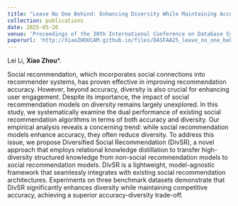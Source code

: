 ```yaml
---
title: "Leave No One Behind: Enhancing Diversity While Maintaining Accuracy in Social Recommendation"
collection: publications
date: 2025-05-26
venue: 'Proceedings of the 30th International Conference on Database Systems for Advanced Applications (DASFAA)'
paperurl: 'http://XiaoZHOUCAM.github.io/files/DASFAA25_leave_no_one_behind.pdf'
---
```


Lei Li, **Xiao Zhou**\*. 

Social recommendation, which incorporates social connections into recommender systems, has proven effective in improving recommendation accuracy. However, beyond accuracy, diversity is also crucial for enhancing user engagement. Despite its importance, the impact of social recommendation models on diversity remains largely unexplored. In this study, we systematically examine the dual performance of existing social recommendation algorithms in terms of both accuracy and diversity. Our empirical analysis reveals a concerning trend: while social recommendation models enhance accuracy, they often reduce diversity. To address this issue, we propose Diversified Social Recommendation (DivSR), a novel approach that employs relational knowledge distillation to transfer high-diversity structured knowledge from non-social recommendation models to social recommendation models. DivSR is a lightweight, model-agnostic framework that seamlessly integrates with existing social recommendation architectures. Experiments on three benchmark datasets demonstrate that DivSR significantly enhances diversity while maintaining competitive accuracy, achieving a superior accuracy-diversity trade-off. 
